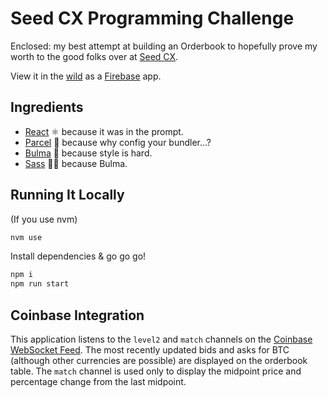 # Seed CX Programming Challenge

Enclosed: my best attempt at building an Orderbook to hopefully prove my worth to the good folks over at [Seed CX](https://seedcx.com/).

View it in the [wild](https://seedcx-programming-challenge.firebaseapp.com/) as a [Firebase](https://firebase.google.com/docs/hosting/) app.

## Ingredients

- [React](https://reactjs.org/) ⚛️ because it was in the prompt.
- [Parcel](https://parceljs.org) 🎁 because why config your bundler...?
- [Bulma](https://bulma.io/) 📗 because style is hard.
- [Sass](https://sass-lang.com/) 💃🏽 because Bulma.

## Running It Locally

(If you use nvm)

```bash
nvm use
```

Install dependencies & go go go!

```bash
npm i
npm run start
```



## Coinbase Integration

This application listens to the `level2` and `match` channels on the [Coinbase WebSocket Feed](https://docs.pro.coinbase.com/#websocket-feed). The most recently updated bids and asks for BTC (although other currencies are possible) are displayed on the orderbook table. The `match` channel is used only to display the midpoint price and percentage change from the last midpoint.

